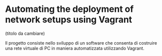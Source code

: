 # Automating the deployment of network setups using Vagrant
(titolo da cambiare)

Il progetto consiste nello sviluppo di un software che consenta di costruire una rete virtuale di PC in maniera automatizzata utilizzando Vagrant.

